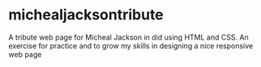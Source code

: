 # michealjacksontribute
A tribute web page for Micheal Jackson in did using HTML and CSS. An exercise for practice and to grow my skills in designing a nice responsive web page 
